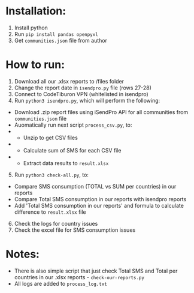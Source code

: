 # Installation:
1. Install python
2. Run ```pip install pandas openpyxl```
3. Get ```communities.json``` file from author

# How to run:
1. Download all our .xlsx reports to /files folder
2. Change the report date in ```isendpro.py``` file (rows 27-28)
3. Connect to CodeTiburon VPN (whitelisted in isendpro)
4. Run ```python3 isendpro.py```, which will perform the following:
- Download .zip report files using iSendPro API for all communities from ```communities.json``` file
- Auomatically run next script ```process_csv.py```, to:
- - Unzip to get CSV files
- - Calculate sum of SMS for each CSV file
- - Extract data results to ```result.xlsx```
5. Run ```python3 check-all.py```, to:
- Compare SMS consumption (TOTAL vs SUM per countries) in our reports
- Compare Total SMS consumption in our reports with isendpro reports
- Add 'Total SMS consumption in our reports' and formula to calculate difference to ```result.xlsx``` file
6. Check the logs for country issues
7. Check the excel file for SMS consumption issues

# Notes:
- There is also simple script that just check Total SMS and Total per countries in our .xlsx reports - ```check-our-reports.py```
- All logs are added to ```process_log.txt```